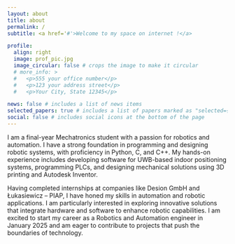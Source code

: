 ```yaml
---
layout: about
title: about
permalink: /
subtitle: <a href='#'>Welcome to my space on internet !</a>

profile:
  align: right
  image: prof_pic.jpg
  image_circular: false # crops the image to make it circular
  # more_info: >
  #   <p>555 your office number</p>
  #   <p>123 your address street</p>
  #   <p>Your City, State 12345</p>

news: false # includes a list of news items
selected_papers: true # includes a list of papers marked as "selected={true}"
social: false # includes social icons at the bottom of the page
---
```


I am a final-year Mechatronics student with a passion for robotics and automation. I have a strong foundation in programming and designing robotic systems, with proficiency in Python, C, and C++. My hands-on experience includes developing software for UWB-based indoor positioning systems, programming PLCs, and designing mechanical solutions using 3D printing and Autodesk Inventor. 

Having completed internships at companies like Desion GmbH and Łukasiewicz – PIAP, I have honed my skills in automation and robotic applications. I am particularly interested in exploring innovative solutions that integrate hardware and software to enhance robotic capabilities. I am excited to start my career as a Robotics and Automation engineer in January 2025 and am eager to contribute to projects that push the boundaries of technology. 

